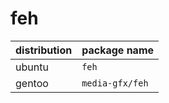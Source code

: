 # feh

| distribution | package name    |
| ------------ | --------------- |
| ubuntu       | `feh`           |
| gentoo       | `media-gfx/feh` |


